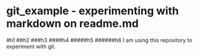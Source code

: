git_example - experimenting with markdown on readme.md
===========

#h1
##h2
###h3
####h4
#####h5
######h6
I am using this repository to experiment with git.
